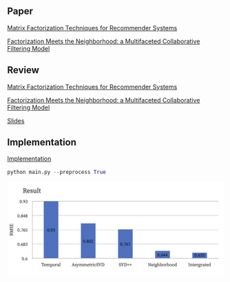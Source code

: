 
## Paper 
[Matrix Factorization Techniques for Recommender Systems](https://datajobs.com/data-science-repo/Recommender-Systems-%5BNetflix%5D.pdf)

[Factorization Meets the Neighborhood: a Multifaceted Collaborative Filtering Model](https://dl.acm.org/doi/10.1145/1401890.1401944)

## Review 
[Matrix Factorization Techniques for Recommender Systems](https://velog.io/@sangwu99/Matrix-Factorization-Techniques-for-Recommender-Systems-IEEE-2009)

[Factorization Meets the Neighborhood: a Multifaceted Collaborative Filtering Model](https://velog.io/@sangwu99/Factorization-Meets-the-Neighborhood-a-Multifaceted-Collaborative-Filtering-Model-KDD-2008)

[Slides](./img/Netflix.pdf)

## Implementation 
[Implementation](./Netflix.ipynb)

```python
python main.py --preprocess True 
```

![result](./img/result.png)
